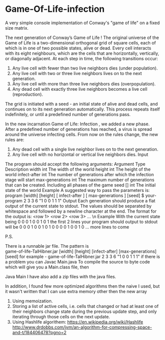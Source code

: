 # Game-Of-Life-infection

A very simple console implementation of Conway's "game of life" on a fixed size matrix.

The next generation of Conway’s Game of Life !
The original universe of the Game of Life is a two-dimensional orthogonal grid of square
cells, each of which is in one of two possible states, alive or dead. Every cell interacts
with its eight neighbours, which are the cells that are horizontally, vertically, or
diagonally adjacent.
At each step in time, the following transitions occur:
1. Any live cell with fewer than two live neighbors dies (under population).
2. Any live cell with two or three live neighbors lives on to the next generation.
3. Any live cell with more than three live neighbors dies (overpopulation).
4. Any dead cell with exactly three live neighbors becomes a live cell (reproduction).

The grid is initiated with a seed - an initial state of alive and dead cells, and continues
on to its next generation automatically. This process repeats itself indefinitely, or until a
predefined number of generations pass.

In the new incarnation Game of Life: Infection , we added a new phase. After a
predefined number of generations has reached, a virus is spread around the universe
infecting cells.
From now on the rules change, the new rules are:
1. Any dead cell with a single live neighbor lives on to the next generation.
2. Any live cell with no horizontal or vertical live neighbors dies.
Input

The program should accept the following arguments:
Argument Type Description
width int The width of the world
height int The height of the world
infect-after int The number of generations after which the
infection stage will start
max-generations int The maximum number of generations that can
be created. Including all phases of the game
seed [] int The initial state of the world
Example
A suggested way to pass the parameters is:
program [width] [height] [ infect-after ] [ max-generations ] [seed]
$ your-program 2 3 3 6 "1 0 0 1 1 1"
Output
Each generation should produce a flat output of the current state to stdout. The values
should be separated by whitespace and followed by a newline character at the end.
The format for the output is: <row 1> <row 2> <row 3> ... <row n>\n
Example
With the current state being
0 0 0
1 0 0
1 0 1
the first 2 lines your program should output to stdout will be
0 0 0 1 0 0 1 0 1
0 0 0 0 1 0 0 1 0
… more lines to come

P.S.

There is a runnable jar file.
The pattern is  
 game-of-life-TalHibner.jar [width] [height] [infect-after] [max-generations] [seed]
for example - 
game-of-life-TalHibner.jar  2 3 3 6 "1 0 0 1 1 1"
if there is a problem you can 
Javac Main.java
To compile the source to byte code which will give you a Main.class file, then

Java Main
I have also add a zip files with the java files.

In addition, I found few more optimized algorithms then the naive I used, but it wasn't written that I can use extra memory other then the new array
1. Using memoization.
2. Storing a list of active cells, i.e. cells that changed or had at least one of their neighbors change state during the previous update step, 
and only iterating through those cells on the next update.
3. Using Hashlife algorithem:
https://en.wikipedia.org/wiki/Hashlife
http://www.drdobbs.com/jvm/an-algorithm-for-compressing-space-and-t/184406478?pgno=2
